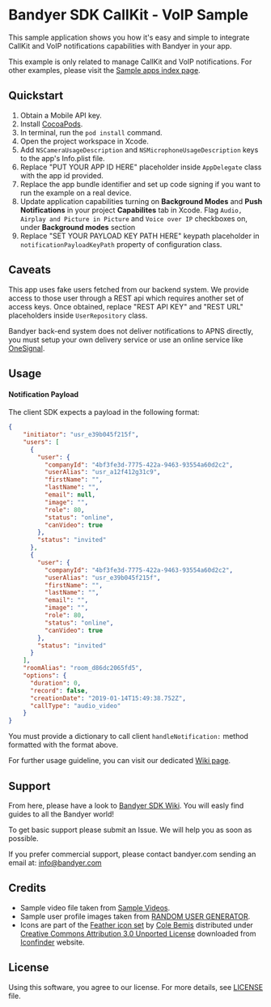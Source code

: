 # Bandyer SDK CallKit - VoIP Sample

This sample application shows you how it's easy and simple to integrate CallKit and VoIP notifications capabilities with Bandyer in your app.

This example is only related to manage CallKit and VoIP notifications. For other examples, please visit the [Sample apps index page](https://github.com/Bandyer/Bandyer-iOS-SDK-Samples).


## Quickstart

1. Obtain a Mobile API key.
2. Install [CocoaPods](https://guides.cocoapods.org/using/getting-started.html#getting-started).
3. In terminal, run the `pod install` command.
4. Open the project workspace in Xcode.
5. Add `NSCameraUsageDescription` and `NSMicrophoneUsageDescription` keys to the app's Info.plist file.
6. Replace "PUT YOUR APP ID HERE" placeholder inside `AppDelegate` class with the app id provided. 
7. Replace the app bundle identifier and set up code signing if you want to run the example on a real device.
8. Update application capabilities turning on **Background Modes** and **Push Notifications** in your project **Capabilites** tab in Xcode. Flag `Audio, Airplay and Picture in Picture` and `Voice over IP` checkboxes on, under **Background modes** section 
9. Replace "SET YOUR PAYLOAD KEY PATH HERE" keypath placeholder in `notificationPayloadKeyPath` property of configuration class.

## Caveats

This app uses fake users fetched from our backend system. We provide access to those user through a REST api which requires another set of access keys. Once obtained, replace "REST API KEY" and "REST URL" placeholders inside `UserRepository` class.

Bandyer back-end system does not deliver notifications to APNS directly, you must setup your own delivery service or use an online service like [OneSignal](https://onesignal.com/). 

## Usage

#### Notification Payload

The client SDK expects a payload in the following format:

```JSON
{
    "initiator": "usr_e39b045f215f",
    "users": [
      {
        "user": {
          "companyId": "4bf3fe3d-7775-422a-9463-93554a60d2c2",
          "userAlias": "usr_a12f412g31c9",
          "firstName": "",
          "lastName": "",
          "email": null,
          "image": "",
          "role": 80,
          "status": "online",
          "canVideo": true
        },
        "status": "invited"
      },
      {
        "user": {
          "companyId": "4bf3fe3d-7775-422a-9463-93554a60d2c2",
          "userAlias": "usr_e39b045f215f",
          "firstName": "",
          "lastName": "",
          "email": "",
          "image": "",
          "role": 80,
          "status": "online",
          "canVideo": true
        },
        "status": "invited"
      }
    ],
    "roomAlias": "room_d86dc2065fd5",
    "options": {
      "duration": 0,
      "record": false,
      "creationDate": "2019-01-14T15:49:38.752Z",
      "callType": "audio_video"
    }
}

```

You must provide a dictionary to call client `handleNotification:` method formatted with the format above.

For further usage guideline, you can visit our dedicated [Wiki page](https://github.com/Bandyer/Bandyer-iOS-SDK/wiki/VOIP-notifications).

## Support

From here, please have a look to [Bandyer SDK Wiki](https://github.com/Bandyer/Bandyer-iOS-SDK/wiki). You will easly find guides to all the Bandyer world! 

To get basic support please submit an Issue. We will help you as soon as possible.

If you prefer commercial support, please contact bandyer.com sending an email at: [info@bandyer.com](mailto:info@bandyer.com.)

## Credits

- Sample video file taken from [Sample Videos](https://sample-videos.com/).
- Sample user profile images taken from [RANDOM USER GENERATOR](https://randomuser.me/).
- Icons are part of the [Feather icon set](https://www.iconfinder.com/iconsets/feather-2) by [Cole Bemis](https://www.iconfinder.com/colebemis) distributed under [Creative Commons Attribution 3.0 Unported License](https://creativecommons.org/licenses/by/3.0/) downloaded from [Iconfinder](https://www.iconfinder.com/) website.

## License

Using this software, you agree to our license. For more details, see [LICENSE](https://github.com/Bandyer/Bandyer-iOS-SDK-Samples/blob/master/LICENSE) file.
